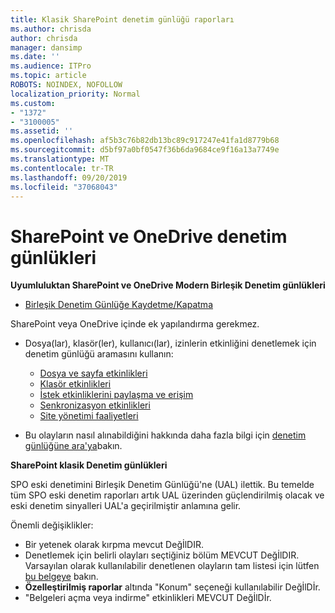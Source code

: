 ```yaml
---
title: Klasik SharePoint denetim günlüğü raporları
ms.author: chrisda
author: chrisda
manager: dansimp
ms.date: ''
ms.audience: ITPro
ms.topic: article
ROBOTS: NOINDEX, NOFOLLOW
localization_priority: Normal
ms.custom:
- "1372"
- "3100005"
ms.assetid: ''
ms.openlocfilehash: af5b3c76b82db13bc89c917247e41fa1d8779b68
ms.sourcegitcommit: d5bf97a0bf0547f36b6da9684ce9f16a13a7749e
ms.translationtype: MT
ms.contentlocale: tr-TR
ms.lasthandoff: 09/20/2019
ms.locfileid: "37068043"
---
```

# <a name="sharepoint-and-onedrive-audit-logs"></a>SharePoint ve OneDrive denetim günlükleri

**Uyumluluktan SharePoint ve OneDrive Modern Birleşik Denetim günlükleri**

- [Birleşik Denetim Günlüğe Kaydetme/Kapatma](https://docs.microsoft.com/office365/securitycompliance/turn-audit-log-search-on-or-off) 

SharePoint veya OneDrive içinde ek yapılandırma gerekmez.

- Dosya(lar), klasör(ler), kullanıcı(lar), izinlerin etkinliğini denetlemek için denetim günlüğü aramasını kullanın:

    - [Dosya ve sayfa etkinlikleri](https://docs.microsoft.com/office365/securitycompliance/search-the-audit-log-in-security-and-compliance)
    - [Klasör etkinlikleri](https://docs.microsoft.com/office365/securitycompliance/search-the-audit-log-in-security-and-compliance#folder-activities)
    - [İstek etkinliklerini paylaşma ve erişim](https://docs.microsoft.com/office365/securitycompliance/search-the-audit-log-in-security-and-compliance#sharing-and-access-request-activities)
    - [Senkronizasyon etkinlikleri](https://docs.microsoft.com/office365/securitycompliance/search-the-audit-log-in-security-and-compliance#synchronization-activities)
    - [Site yönetimi faaliyetleri](https://docs.microsoft.com/office365/securitycompliance/search-the-audit-log-in-security-and-compliance#site-administration-activities)
- Bu olayların nasıl alınabildiğini hakkında daha fazla bilgi için [denetim günlüğüne ara'ya](https://docs.microsoft.com/office365/securitycompliance/search-the-audit-log-in-security-and-compliance#search-the-audit-log)bakın.

**SharePoint klasik Denetim günlükleri**

SPO eski denetimini Birleşik Denetim Günlüğü'ne (UAL) ilettik. Bu temelde tüm SPO eski denetim raporları artık UAL üzerinden güçlendirilmiş olacak ve eski denetim sinyalleri UAL'a geçirilmiştir anlamına gelir.

Önemli değişiklikler:

- Bir yetenek olarak kırpma mevcut DeğİlDIR.
- Denetlemek için belirli olayları seçtiğiniz bölüm MEVCUT DeğİlDIR. Varsayılan olarak kullanılabilir denetlenen olayların tam listesi için lütfen [bu belgeye](https://docs.microsoft.com/office365/securitycompliance/search-the-audit-log-in-security-and-compliance) bakın.
- **Özelleştirilmiş raporlar** altında "Konum" seçeneği kullanılabilir DeğİlDİr. 
- "Belgeleri açma veya indirme" etkinlikleri MEVCUT DeğİlDİr. 

